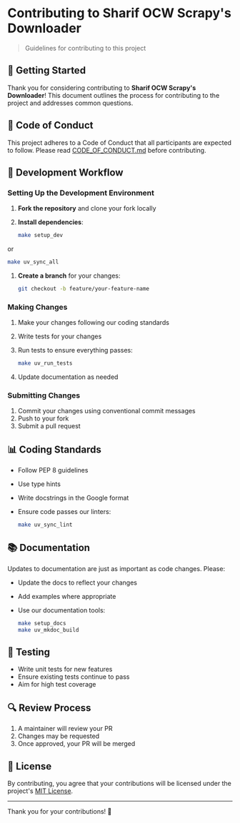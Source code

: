 # Contributing to Sharif OCW Scrapy's Downloader

> Guidelines for contributing to this project

## 🚀 Getting Started

Thank you for considering contributing to **Sharif OCW Scrapy's Downloader**! This document outlines the process for contributing to the project and addresses common questions.

## 📝 Code of Conduct

This project adheres to a Code of Conduct that all participants are expected to follow. Please read [CODE_OF_CONDUCT.md](CODE_OF_CONDUCT.md) before contributing.

## 🔄 Development Workflow

### Setting Up the Development Environment

1. **Fork the repository** and clone your fork locally

2. **Install dependencies**:

    ```bash
    make setup_dev
    ```

or

```bash
make uv_sync_all
```

1. **Create a branch** for your changes:

    ```bash
    git checkout -b feature/your-feature-name
    ```

### Making Changes

1. Make your changes following our coding standards

2. Write tests for your changes

3. Run tests to ensure everything passes:

    ```bash
    make uv_run_tests
    ```

4. Update documentation as needed

### Submitting Changes

1. Commit your changes using conventional commit messages
2. Push to your fork
3. Submit a pull request

## 📊 Coding Standards

- Follow PEP 8 guidelines

- Use type hints

- Write docstrings in the Google format

- Ensure code passes our linters:

    ```bash
    make uv_sync_lint
    ```

## 📚 Documentation

Updates to documentation are just as important as code changes. Please:

- Update the docs to reflect your changes

- Add examples where appropriate

- Use our documentation tools:

    ```bash
    make setup_docs
    make uv_mkdoc_build
    ```

## 🧪 Testing

- Write unit tests for new features
- Ensure existing tests continue to pass
- Aim for high test coverage

## 🔍 Review Process

1. A maintainer will review your PR
2. Changes may be requested
3. Once approved, your PR will be merged

## 📄 License

By contributing, you agree that your contributions will be licensed under the project's [MIT License](https://opensource.org/licenses/MIT).

---

Thank you for your contributions! 🙏
